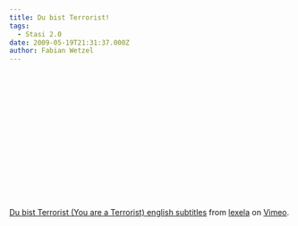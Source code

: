 ```yaml
---
title: Du bist Terrorist!
tags:
  - Stasi 2.0
date: 2009-05-19T21:31:37.000Z
author: Fabian Wetzel
---
```


<object width="400" height="230"><param name="allowfullscreen" value="true" /><param name="allowscriptaccess" value="always" /><param name="movie" value="http://vimeo.com/moogaloop.swf?clip_id=4632310&amp;server=vimeo.com&amp;show_title=1&amp;show_byline=1&amp;show_portrait=0&amp;color=&amp;fullscreen=1" /><embed src="http://vimeo.com/moogaloop.swf?clip_id=4632310&amp;server=vimeo.com&amp;show_title=1&amp;show_byline=1&amp;show_portrait=0&amp;color=&amp;fullscreen=1" type="application/x-shockwave-flash" allowfullscreen="true" allowscriptaccess="always" width="400" height="230"></embed></object>  

[Du bist Terrorist (You are a Terrorist) english subtitles](http://vimeo.com/4632310) from [lexela](http://vimeo.com/user221974) on [Vimeo](http://vimeo.com).


